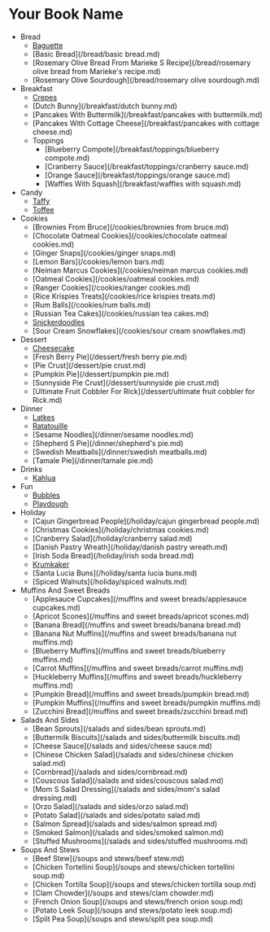 # Your Book Name

- Bread
    * [Baguette](/bread/baguette.md)
    * [Basic Bread](/bread/basic bread.md)
    * [Rosemary Olive Bread From Marieke S Recipe](/bread/rosemary olive bread from Marieke's recipe.md)
    * [Rosemary Olive Sourdough](/bread/rosemary olive sourdough.md)
- Breakfast
    * [Crepes](/breakfast/crepes.md)
    * [Dutch Bunny](/breakfast/dutch bunny.md)
    * [Pancakes With Buttermilk](/breakfast/pancakes with buttermilk.md)
    * [Pancakes With Cottage Cheese](/breakfast/pancakes with cottage cheese.md)
  - Toppings
      * [Blueberry Compote](/breakfast/toppings/blueberry compote.md)
      * [Cranberry Sauce](/breakfast/toppings/cranberry sauce.md)
      * [Orange Sauce](/breakfast/toppings/orange sauce.md)
    * [Waffles With Squash](/breakfast/waffles with squash.md)
- Candy
    * [Taffy](/candy/taffy.md)
    * [Toffee](/candy/toffee.md)
- Cookies
    * [Brownies From Bruce](/cookies/brownies from bruce.md)
    * [Chocolate Oatmeal Cookies](/cookies/chocolate oatmeal cookies.md)
    * [Ginger Snaps](/cookies/ginger snaps.md)
    * [Lemon Bars](/cookies/lemon bars.md)
    * [Neiman Marcus Cookies](/cookies/neiman marcus cookies.md)
    * [Oatmeal Cookies](/cookies/oatmeal cookies.md)
    * [Ranger Cookies](/cookies/ranger cookies.md)
    * [Rice Krispies Treats](/cookies/rice krispies treats.md)
    * [Rum Balls](/cookies/rum balls.md)
    * [Russian Tea Cakes](/cookies/russian tea cakes.md)
    * [Snickerdoodles](/cookies/snickerdoodles.md)
    * [Sour Cream Snowflakes](/cookies/sour cream snowflakes.md)
- Dessert
    * [Cheesecake](/dessert/cheesecake.md)
    * [Fresh Berry Pie](/dessert/fresh berry pie.md)
    * [Pie Crust](/dessert/pie crust.md)
    * [Pumpkin Pie](/dessert/pumpkin pie.md)
    * [Sunnyside Pie Crust](/dessert/sunnyside pie crust.md)
    * [Ultimate Fruit Cobbler For Rick](/dessert/ultimate fruit cobbler for Rick.md)
- Dinner
    * [Latkes](/dinner/latkes.md)
    * [Ratatouille](/dinner/ratatouille.md)
    * [Sesame Noodles](/dinner/sesame noodles.md)
    * [Shepherd S Pie](/dinner/shepherd's pie.md)
    * [Swedish Meatballs](/dinner/swedish meatballs.md)
    * [Tamale Pie](/dinner/tamale pie.md)
- Drinks
    * [Kahlua](/drinks/kahlua.md)
- Fun
    * [Bubbles](/fun/bubbles.md)
    * [Playdough](/fun/playdough.md)
- Holiday
    * [Cajun Gingerbread People](/holiday/cajun gingerbread people.md)
    * [Christmas Cookies](/holiday/christmas cookies.md)
    * [Cranberry Salad](/holiday/cranberry salad.md)
    * [Danish Pastry Wreath](/holiday/danish pastry wreath.md)
    * [Irish Soda Bread](/holiday/irish soda bread.md)
    * [Krumkaker](/holiday/krumkaker.md)
    * [Santa Lucia Buns](/holiday/santa lucia buns.md)
    * [Spiced Walnuts](/holiday/spiced walnuts.md)
- Muffins And Sweet Breads
    * [Applesauce Cupcakes](/muffins and sweet breads/applesauce cupcakes.md)
    * [Apricot Scones](/muffins and sweet breads/apricot scones.md)
    * [Banana Bread](/muffins and sweet breads/banana bread.md)
    * [Banana Nut Muffins](/muffins and sweet breads/banana nut muffins.md)
    * [Blueberry Muffins](/muffins and sweet breads/blueberry muffins.md)
    * [Carrot Muffins](/muffins and sweet breads/carrot muffins.md)
    * [Huckleberry Muffins](/muffins and sweet breads/huckleberry muffins.md)
    * [Pumpkin Bread](/muffins and sweet breads/pumpkin bread.md)
    * [Pumpkin Muffins](/muffins and sweet breads/pumpkin muffins.md)
    * [Zucchini Bread](/muffins and sweet breads/zucchini bread.md)
- Salads And Sides
    * [Bean Sprouts](/salads and sides/bean sprouts.md)
    * [Buttermilk Biscuits](/salads and sides/buttermilk biscuits.md)
    * [Cheese Sauce](/salads and sides/cheese sauce.md)
    * [Chinese Chicken Salad](/salads and sides/chinese chicken salad.md)
    * [Cornbread](/salads and sides/cornbread.md)
    * [Couscous Salad](/salads and sides/couscous salad.md)
    * [Mom S Salad Dressing](/salads and sides/mom's salad dressing.md)
    * [Orzo Salad](/salads and sides/orzo salad.md)
    * [Potato Salad](/salads and sides/potato salad.md)
    * [Salmon Spread](/salads and sides/salmon spread.md)
    * [Smoked Salmon](/salads and sides/smoked salmon.md)
    * [Stuffed Mushrooms](/salads and sides/stuffed mushrooms.md)
- Soups And Stews
    * [Beef Stew](/soups and stews/beef stew.md)
    * [Chicken Tortellini Soup](/soups and stews/chicken tortellini soup.md)
    * [Chicken Tortilla Soup](/soups and stews/chicken tortilla soup.md)
    * [Clam Chowder](/soups and stews/clam chowder.md)
    * [French Onion Soup](/soups and stews/french onion soup.md)
    * [Potato Leek Soup](/soups and stews/potato leek soup.md)
    * [Split Pea Soup](/soups and stews/split pea soup.md)
